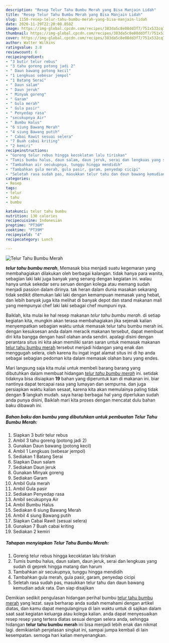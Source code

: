 ```yaml
---
description: "Resep Telur Tahu Bumbu Merah yang Bisa Manjain Lidah"
title: "Resep Telur Tahu Bumbu Merah yang Bisa Manjain Lidah"
slug: 1150-resep-telur-tahu-bumbu-merah-yang-bisa-manjain-lidah
date: 2020-11-29T22:20:08.858Z
image: https://img-global.cpcdn.com/recipes/383da5c8e08dd3f7/751x532cq70/telur-tahu-bumbu-merah-foto-resep-utama.jpg
thumbnail: https://img-global.cpcdn.com/recipes/383da5c8e08dd3f7/751x532cq70/telur-tahu-bumbu-merah-foto-resep-utama.jpg
cover: https://img-global.cpcdn.com/recipes/383da5c8e08dd3f7/751x532cq70/telur-tahu-bumbu-merah-foto-resep-utama.jpg
author: Walter Wilkins
ratingvalue: 3.8
reviewcount: 6
recipeingredient:
- "3 butir telur rebus"
- "3 tahu goreng potong jadi 2"
- " Daun bawang potong kecil"
- "1 Lengkuas sebesar jempol"
- "1 Batang Serai"
- " Daun salam"
- " Daun jeruk"
- " Minyak goreng"
- " Garam"
- " Gula merah"
- " Gula pasir"
- " Penyedap rasa"
- "secukupnya Air"
- " Bumbu Halus"
- "6 siung Bawang Merah"
- "4 siung Bawang putih"
- " Cabai Rawit sesuai selera"
- "7 Buah cabai kriting"
- "2 kemiri"
recipeinstructions:
- "Goreng telur rebus hingga kecoklatan lalu tiriskan"
- "Tumis bumbu halus, daun salam, daun jeruk, serai dan lengkuas yang sudah di geprek hingga matang dan harum"
- "Tambahkan air secukupnya, tunggu hingga mendidih"
- "Tambahkan gula merah, gula pasir, garam, penyedap cicipi"
- "Seletah rasa sudah pas, masukkan telur tahu dan daun bawang kemudian aduk rata. Dan siap disajikan"
categories:
- Resep
tags:
- telur
- tahu
- bumbu

katakunci: telur tahu bumbu 
nutrition: 130 calories
recipecuisine: Indonesian
preptime: "PT36M"
cooktime: "PT39M"
recipeyield: "4"
recipecategory: Lunch

---
```



![Telur Tahu Bumbu Merah](https://img-global.cpcdn.com/recipes/383da5c8e08dd3f7/751x532cq70/telur-tahu-bumbu-merah-foto-resep-utama.jpg)

<b><i>telur tahu bumbu merah</i></b>, Memasak bisa menjadi suatu kegemaran yang membahagiakan dilakukan oleh berbagai kalangan. tidak hanya para wanita, sebagian laki laki juga banyak yang senang dengan kegiatan ini. walau hanya untuk sekedar seru seruan dengan kolega atau memang sudah menjadi passion dalam dirinya. tak heran dalam dunia masakan sekarang tidak sedikit ditemukan laki laki dengan kemampuan memasak yang hebat, dan lebih banyak juga kita melihat di banyak depot dan stand makanan mall yang mempunyai chef laki laki sebagai chef mumpuni nya.



Baiklah, kita mulai ke hal resep makanan <i>telur tahu bumbu merah</i>. di setiap kegiatan kita, mungkin akan terasa membahagiakan jika sejenak kalian menyempatkan sebagian waktu untuk memasak telur tahu bumbu merah ini. dengan kesuksesan anda dalam meracik makanan tersebut, dapat membuat diri kita bangga dengan hasil olahan anda sendiri. apalagi disini dengan perantara situs ini kita akan memiliki saran saran untuk memasak makanan <u>telur tahu bumbu merah</u> tersebut menjadi hidangan yang enak dan menggugah selera, oleh karena itu ingat ingat alamat situs ini di hp anda sebagai sebagian pedoman kita dalam memasak olahan baru yang endes.


Mari langsung saja kita mulai untuk membeli barang barang yang dibutuhkan dalam membuat hidangan <u><i>telur tahu bumbu merah</i></u> ini. setidak tidaknya bisa disiapkan <b>19</b> bahan yang diperuntuk kan di makanan ini. biar nantinya dapat tercapai rasa yang lumayan dan sempurna. dan juga persiapkan waktu kalian sesaat, karena kita akan memulainya paling tidak dengan <b>5</b> langkah mudah. saya harap berbagai hal yang diperlukan sudah anda punya disini, Baiklah mari kita proses dengan mencatat dulu bahan baku dibawah ini.

<!--inarticleads1-->

##### Bahan baku dan bumbu yang dibutuhkan untuk pembuatan Telur Tahu Bumbu Merah:

1. Siapkan 3 butir telur rebus
1. Ambil 3 tahu goreng (potong jadi 2)
1. Gunakan  Daun bawang (potong kecil)
1. Ambil 1 Lengkuas (sebesar jempol)
1. Sediakan 1 Batang Serai
1. Siapkan  Daun salam
1. Sediakan  Daun jeruk
1. Gunakan  Minyak goreng
1. Sediakan  Garam
1. Ambil  Gula merah
1. Ambil  Gula pasir
1. Sediakan  Penyedap rasa
1. Ambil secukupnya Air
1. Ambil  Bumbu Halus
1. Sediakan 6 siung Bawang Merah
1. Ambil 4 siung Bawang putih
1. Siapkan  Cabai Rawit (sesuai selera)
1. Gunakan 7 Buah cabai kriting
1. Sediakan 2 kemiri




<!--inarticleads2-->

##### Tahapan menyiapkan Telur Tahu Bumbu Merah:

1. Goreng telur rebus hingga kecoklatan lalu tiriskan
1. Tumis bumbu halus, daun salam, daun jeruk, serai dan lengkuas yang sudah di geprek hingga matang dan harum
1. Tambahkan air secukupnya, tunggu hingga mendidih
1. Tambahkan gula merah, gula pasir, garam, penyedap cicipi
1. Seletah rasa sudah pas, masukkan telur tahu dan daun bawang kemudian aduk rata. Dan siap disajikan




Demikian sedikit pengulasan hidangan perihal bumbu <u>telur tahu bumbu merah</u> yang lezat. saya berharap anda sudah memahami dengan artikel diatas, dan kamu dapat mengulanginya di lain waktu untuk di sajikan dalam saat saat kegiatan keluarga atau kolega kalian. anda dapat menyesuaikan resep resep yang tertera diatas sesuai dengan selera anda, sehingga hidangan <b>telur tahu bumbu merah</b> ini bisa menjadi lebih enak dan nikmat lagi. demikianlah penjelasan singkat ini, sampai jumpa kembali di lain kesempatan. semoga hari kalian menyenangkan.
